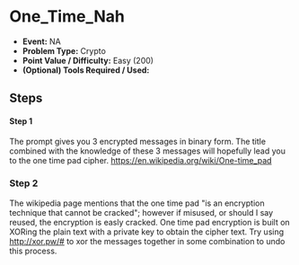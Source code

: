 # One_Time_Nah
* **Event:** NA
* **Problem Type:** Crypto
* **Point Value / Difficulty:** Easy (200)
* **(Optional) Tools Required / Used:**

## Steps
#### Step 1
The prompt gives you 3 encrypted messages in binary form. The title combined with the knowledge of these 3 messages will hopefully lead you to the one time pad cipher. 
https://en.wikipedia.org/wiki/One-time_pad

### Step 2
The wikipedia page mentions that the one time pad "is an encryption technique that cannot be cracked"; however if misused, or should I say reused, the encryption is easly cracked. One time pad encryption is built on XORing the plain text with a private key to obtain the cipher text. Try using http://xor.pw/# to xor the messages together in some combination to undo this process.



